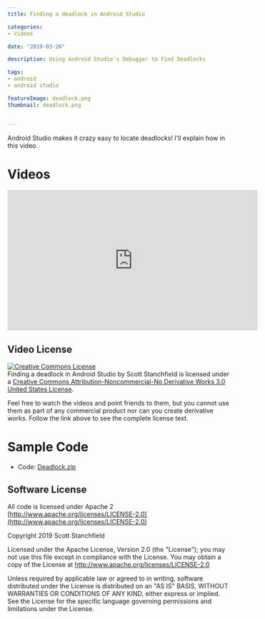 ```yaml
---
title: Finding a deadlock in Android Studio

categories:
- Videos

date: "2019-03-26"

description: Using Android Studio's Debugger to Find Deadlocks

tags:
- android
- android studio

featureImage: deadlock.png
thumbnail: deadlock.png


---
```


Android Studio makes it crazy easy to locate deadlocks! I'll explain how in this video.

<!--more-->


# Videos

<iframe width="560" height="315" src="https://www.youtube.com/embed/EGjcux6n1_E?si=n_tWEHrAJWbAiRpf" title="YouTube video player" frameborder="0" allow="accelerometer; autoplay; clipboard-write; encrypted-media; gyroscope; picture-in-picture; web-share" referrerpolicy="strict-origin-when-cross-origin" allowfullscreen></iframe>

## Video License

[![Creative Commons License](http://i.creativecommons.org/l/by-nc-nd/3.0/us/88x31.png)](http://creativecommons.org/licenses/by-nc-nd/3.0/us/)  
Finding a deadlock in Android Studio by Scott Stanchfield is licensed under a [Creative Commons Attribution-Noncommercial-No Derivative Works 3.0 United States License](http://creativecommons.org/licenses/by-nc-nd/3.0/us/).  
  
Feel free to watch the videos and point friends to them, but you cannot use them as part of any commercial product nor can you create derivative works. Follow the link above to see the complete license text.

# Sample Code
*   Code: [Deadlock.zip](Deadlock.zip)

## Software License

All code is licensed under Apache 2 [http://www.apache.org/licenses/LICENSE-2.0](http://www.apache.org/licenses/LICENSE-2.0)

Copyright 2019 Scott Stanchfield

Licensed under the Apache License, Version 2.0 (the "License");
you may not use this file except in compliance with the License.
You may obtain a copy of the License at http://www.apache.org/licenses/LICENSE-2.0

Unless required by applicable law or agreed to in writing, software
distributed under the License is distributed on an "AS IS" BASIS,
WITHOUT WARRANTIES OR CONDITIONS OF ANY KIND, either express or implied.
See the License for the specific language governing permissions and
limitations under the License.
				
